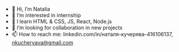 - 👋 Hi, I’m Natalia
- 👀 I’m interested in internship
- 🌱 I learn HTML & CSS, JS, React, Node.js
- 💞️ I’m looking for collaboration in new projects 
- 📫 How to reach me: linkedin.com/in/наталя-кучерява-416106137, nkucheryava@gmail.com

<!---
Nata-Curly/Nata-Curly is a ✨ special ✨ repository because its `README.md` (this file) appears on your GitHub profile.
You can click the Preview link to take a look at your changes.
--->

